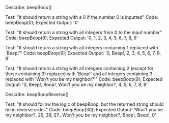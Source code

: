 Describe: beepBoop()

Test: "It should return a string with a 0 if the number 0 is inputted"
Code: beepBoop(0);
Expected Output: '0'

Test: "It should return a string with all integers from 0 to the input number"
Code: beepBoop(9);
Expected Output: '0, 1, 2, 3, 4, 5, 6, 7, 8, 9'

Test: "It should return a string with all integers containing 1 replaced with 'Beep!'"
Code: beepBoop(9);
Expected Output: '0, Beep!, 2, 3, 4, 5, 6, 7, 8, 9'

Test: "It should return a string with all integers containing 2 (except for those containing 3) replaced with 'Boop!' and all integers containing 3 replaced with 'Won't you be my neighbor?'"
Code: beepBoop(9);
Expected Output: '0, Beep!, Boop!, Won't you be my neighbor?, 4, 5, 6, 7, 8, 9'

Describe: beepBoopReverse()

Test: "It should follow the logic of beepBoop, but the returned string should be in reverse order."
Code: beepBoop(30);
Expected Output: 'Won't you be my neightbor?, 29, 28, 27...Won't you be my neighbor?, Boop!, Beep!, 0'